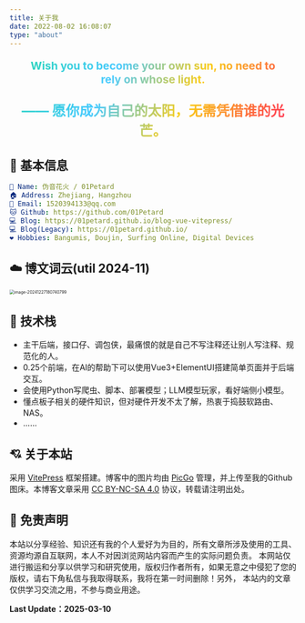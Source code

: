 ```yaml
---
title: 关于我
date: 2022-08-02 16:08:07
type: "about"
---
```



<style>
  /* 定义背景闪耀动画 */
  @keyframes shine {
    0% { background-position: 100% 50%; } /* 从右边开始 */
    100% { background-position: -100% 50%; } /* 到左边结束 */ /* 负值确保动画结束位置与起始位置视觉上一致 */
  }

  /* 闪耀背景效果，仅限该 div */
  .shiny-div {
      font-weight: bold; /* 加粗字体 */
      padding: 0 20px 0 20px; /* 增加内边距 */
      text-align: center; /* 居中对齐 */
      /*background-image: linear-gradient(120deg, #dd206f, #ea8011, #1c7526, #2b77b5, #51259c);*/
      background-image: linear-gradient(
    			120deg,
    		  #bd34fe, /* 紫色 */
    		  #47caff, /* 蓝色 */
    		  #2dd4bf, /* 青绿 */
    		  #facc15, /* 金色 */
    		  #ff4d4d, /* 红色 */
    		  #fa1593, /* 嫣色 */
    		  #bd34fe, /* 紫色 */
    		  #2dd4bf, /* 青绿 */
    		  #47caff, /* 蓝色 */
    		  #facc15, /* 金色 */
    		  #ff4d4d, /* 红色 */
    		  #fa1593 /* 嫣色 */
    		);
      background-size: 300% 300%;
      -webkit-background-clip: text; /* 使用背景裁剪文字 */
      background-clip: text;
      color: transparent; /* 让文字透明显示背景 */
      animation: shine 30s infinite linear; /* 应用动画 */
      font-size: 1.2rem;
    }
    
  /* 单独设置中文部分的颜色 */
  .shiny-div p:nth-child(2) {
    /*color: #ff4d4d; !* 深红色 *!*/
    font-size: 1.5rem;
    font-weight: bold;
  }

</style>

<div class="shiny-div">
  <p>
    Wish you to become your own sun, no need to rely on whose light.
  </p>
  <p>
    —— 愿你成为自己的太阳，无需凭借谁的光芒。
  </p>
</div>

## 👲 基本信息

```yaml
👤 Name: 伪音花火 / 01Petard
🏠 Address: Zhejiang, Hangzhou
📮 Email: 1520394133@qq.com
🐱 Github: https://github.com/01Petard
💻 Blog: https://01petard.github.io/blog-vue-vitepress/
💻 Blog(Legacy): https://01petard.github.io/
❤️ Hobbies: Bangumis, Doujin, Surfing Online, Digital Devices
```

## ☁️ 博文词云(util 2024-11)

<img src="https://cdn.jsdelivr.net/gh/01Petard/imageURL@main/img/202412271807089.png" alt="image-20241227180740799" style="zoom:50%;" />

## 🔨 技术栈

- 主干后端，接口仔、调包侠，最痛恨的就是自己不写注释还让别人写注释、规范化的人。
- 0.25个前端，在AI的帮助下可以使用Vue3+ElementUI搭建简单页面并于后端交互。
- 会使用Python写爬虫、脚本、部署模型；LLM模型玩家，看好端侧小模型。
- 懂点板子相关的硬件知识，但对硬件开发不太了解，热衷于捣鼓软路由、NAS。
- ……

## 💘 关于本站

采用 <a href="https://vitejs.cn/vitepress/">VitePress</a> 框架搭建。博客中的图片均由 <a href="https://github.com/Molunerfinn/PicGo">PicGo</a>
管理，并上传至我的Github图床。本博客文章采用 <a href="https://creativecommons.org/licenses/by-nc-sa/4.0/deed.zh">CC BY-NC-SA 4.0</a> 协议，转载请注明出处。

## 🙋 免责声明

本站以分享经验、知识还有我的个人爱好为为目的，所有文章所涉及使用的工具、资源均源自互联网，本人不对因浏览网站内容而产生的实际问题负责。
本网站仅进行搬运和分享以供学习和研究使用，版权归作者所有，如果无意之中侵犯了您的版权，请右下角私信与我取得联系，我将在第一时间删除！另外， 本站内的文章仅供学习交流之用，不参与商业用途。

**Last Update：2025-03-10**

